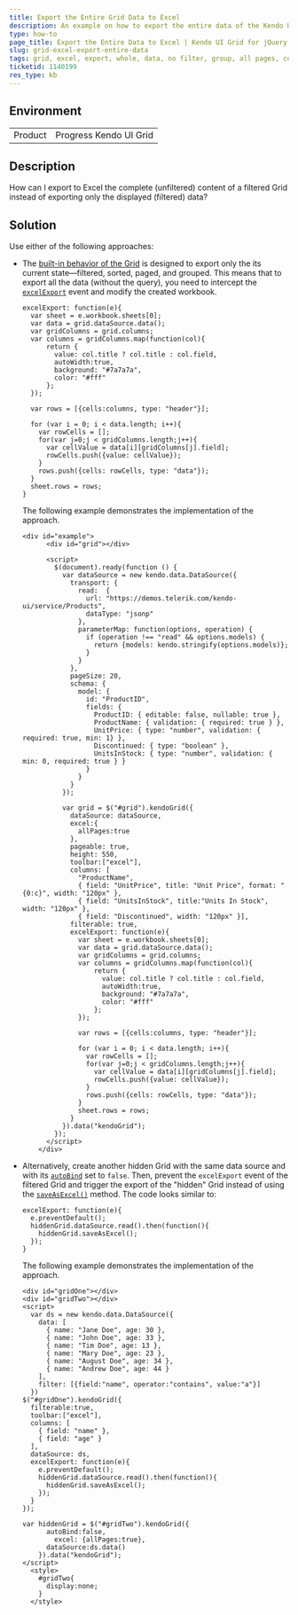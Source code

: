 ```yaml
---
title: Export the Entire Grid Data to Excel
description: An example on how to export the entire data of the Kendo UI Grid for jQuery without the paging, filtering, and grouping.
type: how-to
page_title: Export the Entire Data to Excel | Kendo UI Grid for jQuery
slug: grid-excel-export-entire-data
tags: grid, excel, export, whole, data, no filter, group, all pages, complete, entire
ticketid: 1140199
res_type: kb
---
```


## Environment

<table>
 <tr>
  <td>Product</td>
  <td>Progress Kendo UI Grid</td>
 </tr>
</table>

## Description

How can I export to Excel the complete (unfiltered) content of a filtered Grid instead of exporting only the displayed (filtered) data?

## Solution

Use either of the following approaches:

* The [built-in behavior of the Grid](/controls/data-management/grid/export/excel-export) is designed to export only the its current state&mdash;filtered, sorted, paged, and grouped. This means that to export all the data (without the query), you need to intercept the [`excelExport`](/api/javascript/ui/grid/events/excelexport) event and modify the created workbook.

    ```
    excelExport: function(e){
      var sheet = e.workbook.sheets[0];
      var data = grid.dataSource.data();
      var gridColumns = grid.columns;
      var columns = gridColumns.map(function(col){
          return {
            value: col.title ? col.title : col.field,
            autoWidth:true,
            background: "#7a7a7a",
            color: "#fff"
          };
      });

      var rows = [{cells:columns, type: "header"}];

      for (var i = 0; i < data.length; i++){
        var rowCells = [];
        for(var j=0;j < gridColumns.length;j++){
          var cellValue = data[i][gridColumns[j].field];
          rowCells.push({value: cellValue});
        }
        rows.push({cells: rowCells, type: "data"});
      }
      sheet.rows = rows;
    }
    ```

    The following example demonstrates the implementation of the approach.

    ```dojo
    <div id="example">
          <div id="grid"></div>

          <script>
            $(document).ready(function () {
              var dataSource = new kendo.data.DataSource({
                transport: {
                  read:  {
                    url: "https://demos.telerik.com/kendo-ui/service/Products",
                    dataType: "jsonp"
                  },
                  parameterMap: function(options, operation) {
                    if (operation !== "read" && options.models) {
                      return {models: kendo.stringify(options.models)};
                    }
                  }
                },
                pageSize: 20,
                schema: {
                  model: {
                    id: "ProductID",
                    fields: {
                      ProductID: { editable: false, nullable: true },
                      ProductName: { validation: { required: true } },
                      UnitPrice: { type: "number", validation: { required: true, min: 1} },
                      Discontinued: { type: "boolean" },
                      UnitsInStock: { type: "number", validation: { min: 0, required: true } }
                    }
                  }
                }
              });

              var grid = $("#grid").kendoGrid({
                dataSource: dataSource,
                excel:{
                  allPages:true
                },
                pageable: true,
                height: 550,
                toolbar:["excel"],
                columns: [
                  "ProductName",
                  { field: "UnitPrice", title: "Unit Price", format: "{0:c}", width: "120px" },
                  { field: "UnitsInStock", title:"Units In Stock", width: "120px" },
                  { field: "Discontinued", width: "120px" }],
                filterable: true,
                excelExport: function(e){
                  var sheet = e.workbook.sheets[0];
                  var data = grid.dataSource.data();
                  var gridColumns = grid.columns;
                  var columns = gridColumns.map(function(col){
                      return {
                        value: col.title ? col.title : col.field,
                        autoWidth:true,
                        background: "#7a7a7a",
                        color: "#fff"
                      };
                  });

                  var rows = [{cells:columns, type: "header"}];

                  for (var i = 0; i < data.length; i++){
                    var rowCells = [];
                    for(var j=0;j < gridColumns.length;j++){
                      var cellValue = data[i][gridColumns[j].field];
                      rowCells.push({value: cellValue});
                    }
                    rows.push({cells: rowCells, type: "data"});
                  }
                  sheet.rows = rows;
                }
              }).data("kendoGrid");
            });
          </script>
        </div>
    ```

* Alternatively, create another hidden Grid with the same data source and with its [`autoBind`](/api/javascript/ui/grid/configuration/autobind) set to `false`. Then, prevent the `excelExport` event of the filtered Grid and trigger the export of the "hidden" Grid instead of using the [`saveAsExcel()`](/api/javascript/ui/grid/methods/saveasexcel) method. The code looks similar to:

    ```
    excelExport: function(e){
      e.preventDefault();
      hiddenGrid.dataSource.read().then(function(){
        hiddenGrid.saveAsExcel();
      });
    }
    ```

    The following example demonstrates the implementation of the approach.

    ```dojo
    <div id="gridOne"></div>
    <div id="gridTwo"></div>
    <script>
      var ds = new kendo.data.DataSource({
        data: [
          { name: "Jane Doe", age: 30 },
          { name: "John Doe", age: 33 },
          { name: "Tim Doe", age: 13 },
          { name: "Mary Doe", age: 23 },
          { name: "August Doe", age: 34 },
          { name: "Andrew Doe", age: 44 }
      	],
        filter: [{field:"name", operator:"contains", value:"a"}]
      })
    $("#gridOne").kendoGrid({
      filterable:true,
      toolbar:["excel"],
      columns: [
        { field: "name" },
        { field: "age" }
      ],
      dataSource: ds,
      excelExport: function(e){
        e.preventDefault();
        hiddenGrid.dataSource.read().then(function(){
          hiddenGrid.saveAsExcel();
        });
      }
    });

    var hiddenGrid = $("#gridTwo").kendoGrid({
          autoBind:false,
      		excel: {allPages:true},
          dataSource:ds.data()
        }).data("kendoGrid");
    </script>
      <style>
        #gridTwo{
          display:none;
        }
      </style>
    ```
